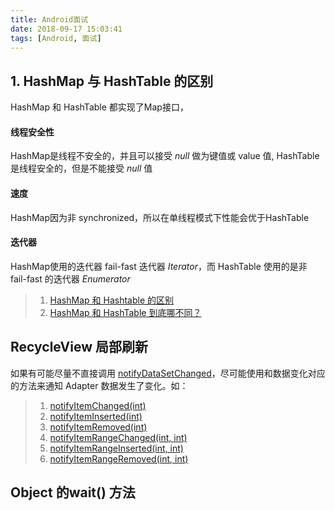 ```yaml
---
title: Android面试
date: 2018-09-17 15:03:41
tags: [Android, 面试]
---
```


## 1. HashMap 与 HashTable 的区别

HashMap 和 HashTable 都实现了Map接口，

#### 线程安全性
HashMap是线程不安全的，并且可以接受 *null* 做为键值或 value 值, HashTable是线程安全的，但是不能接受 *null* 值

#### 速度
HashMap因为非 synchronized，所以在单线程模式下性能会优于HashTable

#### 迭代器
HashMap使用的迭代器 fail-fast 迭代器 *Iterator*，而 HashTable 使用的是非 fail-fast 的迭代器 *Enumerator* 

> 1. [HashMap 和 Hashtable 的区别][1]
> 2. [HashMap 和 HashTable 到底哪不同？][2]

## RecycleView 局部刷新
如果有可能尽量不直接调用 [notifyDataSetChanged][3]，尽可能使用和数据变化对应的方法来通知 Adapter 数据发生了变化。如：
> 1. [notifyItemChanged(int)]
> 2. [notifyItemInserted(int)]
> 3. [notifyItemRemoved(int)]
> 4. [notifyItemRangeChanged(int, int)]
> 5. [notifyItemRangeInserted(int, int)]
> 6. [notifyItemRangeRemoved(int, int)]

## Object 的wait() 方法


[1]: http://www.importnew.com/7010.html
[2]: http://zhaox.github.io/2016/07/05/hashmap-vs-hashtable
[3]: https://developer.android.com/reference/android/support/v7/widget/RecyclerView.Adapter#notifydatasetchanged

[notifyItemChanged(int)]: https://developer.android.com/reference/android/support/v7/widget/RecyclerView.Adapter.html#notifyItemChanged(int)
[notifyItemInserted(int)]: https://developer.android.com/reference/android/support/v7/widget/RecyclerView.Adapter.html#notifyItemInserted(int)
[notifyItemRemoved(int)]: https://developer.android.com/reference/android/support/v7/widget/RecyclerView.Adapter.html#notifyItemRemoved(int)
[notifyItemRangeChanged(int, int)]: https://developer.android.com/reference/android/support/v7/widget/RecyclerView.Adapter.html#notifyItemRangeChanged(int,%20int)
[notifyItemRangeInserted(int, int)]: https://developer.android.com/reference/android/support/v7/widget/RecyclerView.Adapter.html#notifyItemRangeInserted(int,%20int)
[notifyItemRangeRemoved(int, int)]: https://developer.android.com/reference/android/support/v7/widget/RecyclerView.Adapter.html#notifyItemRangeRemoved(int,%20int)